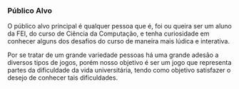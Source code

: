 ### Público Alvo
O público alvo principal é qualquer pessoa que é, foi ou queira ser um aluno da FEI, do curso de Ciência da Computação, e tenha curiosidade em conhecer alguns dos desafios do curso de maneira mais lúdica e interativa. <br>

Por se tratar de um grande variedade pessoas há uma grande adesão a diversos tipos de jogos, porém nosso objetivo é ser um jogo que representa partes da dificuldade da vida universitária, tendo como objetivo satisfazer
o desejo de conhecer tais dificuldades.
